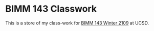 # BIMM 143 Classwork

This is a store of my class-work for [BIMM 143 Winter 2109](https://github.com/glzhang1/bimm143.git) at UCSD. 






